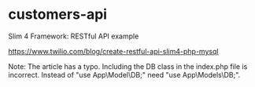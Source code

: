 # customers-api
Slim 4 Framework: RESTful API example

https://www.twilio.com/blog/create-restful-api-slim4-php-mysql

Note:
The article has a typo.
Including the DB class in the index.php file is incorrect.
Instead of "use App\Model\DB;" need "use App\Models\DB;".